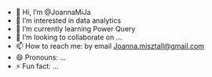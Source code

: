 - 👋 Hi, I’m @JoannaMiJa
- 👀 I’m interested in data analytics
- 🌱 I’m currently learning Power Query
- 💞️ I’m looking to collaborate on ...
- 📫 How to reach me: by email Joanna.misztall@gmail.com
- 😄 Pronouns: ...
- ⚡ Fun fact: ...

<!---
JoannaMiJa/JoannaMiJa is a ✨ special ✨ repository because its `README.md` (this file) appears on your GitHub profile.
You can click the Preview link to take a look at your changes.
--->
